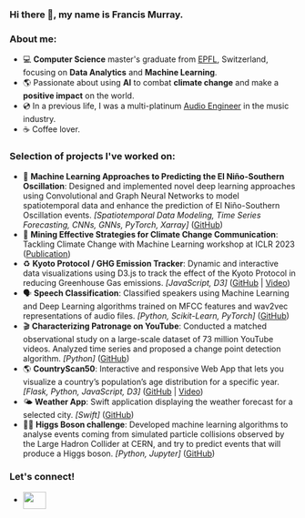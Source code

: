 ### Hi there 👋, my name is Francis Murray.

### About me:

- 💻  **Computer Science** master's graduate from [EPFL](https://www.epfl.ch/en/), Switzerland, focusing on **Data Analytics** and **Machine Learning**.
- 🌎  Passionate about using **AI** to combat **climate change** and make a **positive impact** on the world.
- 💿  In a previous life, I was a multi-platinum [Audio Engineer](https://francismurraymusic.com/) in the music industry.  
- ☕  Coffee lover.

<!-- ### Skills
-  **Programming Languages:** <a href="#" target="_blank">  <img style="vertical-align:middle" src="https://raw.githubusercontent.com/devicons/devicon/1119b9f84c0290e0f0b38982099a2bd027a48bf1/icons/python/python-original.svg" alt="python" width="20" height="20"/> </a>           <a href="#" target="_blank"> <img style="vertical-align:middle" src="https://raw.githubusercontent.com/devicons/devicon/1119b9f84c0290e0f0b38982099a2bd027a48bf1/icons/java/java-original.svg" alt="java" width="20" height="20"/> </a>          <a href="#" target="_blank"> <img style="vertical-align:middle" src="https://raw.githubusercontent.com/devicons/devicon/1119b9f84c0290e0f0b38982099a2bd027a48bf1/icons/scala/scala-original.svg" alt="scala" width="20" height="20"/> </a>          <a href="#" target="_blank"> <img style="vertical-align:middle" src="https://raw.githubusercontent.com/devicons/devicon/1119b9f84c0290e0f0b38982099a2bd027a48bf1/icons/go/go-original.svg" alt="go" width="20" height="20"/> </a>          <a href="#" target="_blank"> <img style="vertical-align:middle" src="https://raw.githubusercontent.com/devicons/devicon/1119b9f84c0290e0f0b38982099a2bd027a48bf1/icons/c/c-original.svg" alt="c" width="20" height="20"/> </a>          <a href="#" target="_blank"> <img style="vertical-align:middle" src="https://raw.githubusercontent.com/devicons/devicon/1119b9f84c0290e0f0b38982099a2bd027a48bf1/icons/swift/swift-original.svg" alt="swift" width="20" height="20"/> </a>          
-  **Data Analytics & Machine Learning:**<a href="#" target="_blank"> <img style="vertical-align:middle" src="https://raw.githubusercontent.com/devicons/devicon/1119b9f84c0290e0f0b38982099a2bd027a48bf1/icons/jupyter/jupyter-original.svg" alt="jupyter" width="20" height="20"/> </a>         <a href="#" target="_blank"> <img style="vertical-align:middle" src="https://raw.githubusercontent.com/devicons/devicon/1119b9f84c0290e0f0b38982099a2bd027a48bf1/icons/numpy/numpy-original.svg" alt="numpy" width="20" height="20"/> </a>         <a href="#" target="_blank"> <img style="vertical-align:middle" src="https://raw.githubusercontent.com/devicons/devicon/1119b9f84c0290e0f0b38982099a2bd027a48bf1/icons/pandas/pandas-original.svg" alt="matplotlib" width="20" height="20"/> </a>         <a href="#" target="_blank"> <img style="vertical-align:middle" src="https://upload.wikimedia.org/wikipedia/commons/thumb/8/84/Matplotlib_icon.svg/180px-Matplotlib_icon.svg.png?20150311090915" alt="seaborn" width="20" height="20"/> </a>          <a href="#" target="_blank"> <img style="vertical-align:middle" src="https://seaborn.pydata.org/_images/logo-mark-lightbg.svg" alt="" width="20" height="20"/> </a>          <a href="#" target="_blank"> <img style="vertical-align:middle" src="https://www.vectorlogo.zone/logos/plot_ly/plot_ly-icon.svg" alt="plotly" width="20" height="20"/> </a>          <a href="#" target="_blank"> <img style="vertical-align:middle" src="https://raw.githubusercontent.com/devicons/devicon/1119b9f84c0290e0f0b38982099a2bd027a48bf1/icons/d3js/d3js-original.svg" alt="d3" width="20" height="20"/> </a>          <a href="#" target="_blank"> <img style="vertical-align:middle" src="https://upload.wikimedia.org/wikipedia/commons/thumb/0/05/Scikit_learn_logo_small.svg/260px-Scikit_learn_logo_small.svg.png?20180808062052" alt="scikit-learn" width="" height="20"/> <a>          <a href="#" target="_blank"> <img style="vertical-align:middle" src="https://raw.githubusercontent.com/devicons/devicon/1119b9f84c0290e0f0b38982099a2bd027a48bf1/icons/pytorch/pytorch-original.svg" alt="PyTorch" width="" height="20"/> </a>          
- **Databases & Big Data:** <a href="#" target="_blank"> <img style="vertical-align:middle" src="https://raw.githubusercontent.com/devicons/devicon/1119b9f84c0290e0f0b38982099a2bd027a48bf1/icons/mysql/mysql-original.svg" alt="MySQL" width="20" height="20"/> </a>          <a href="#" target="_blank"> <img style="vertical-align:middle" src="https://raw.githubusercontent.com/devicons/devicon/1119b9f84c0290e0f0b38982099a2bd027a48bf1/icons/sqlite/sqlite-original.svg" alt="SQLite" width="20" height="20"/> </a>          <a href="#" target="_blank"> <img style="vertical-align:middle" src="https://raw.githubusercontent.com/devicons/devicon/1119b9f84c0290e0f0b38982099a2bd027a48bf1/icons/postgresql/postgresql-original.svg" alt="PostgreSQL" width="20" height="20"/> </a>          <a href="#" target="_blank"> <img style="vertical-align:middle" src="https://raw.githubusercontent.com/devicons/devicon/1119b9f84c0290e0f0b38982099a2bd027a48bf1/icons/oracle/oracle-original.svg" alt="Oracle" width="20" height="20"/> </a>          <a href="#" target="_blank"> <img style="vertical-align:middle" src="https://raw.githubusercontent.com/devicons/devicon/1119b9f84c0290e0f0b38982099a2bd027a48bf1/icons/mongodb/mongodb-original.svg" alt="MongoDB" width="20" height="20"/> </a>          <a href="#" target="_blank"> <img style="vertical-align:middle" src="https://spark.apache.org/images/spark-logo.png" alt="Spark" width="" height="20"/> </a>          
- **Web:** <a href="#" target="_blank"> <img style="vertical-align:middle" src="https://raw.githubusercontent.com/devicons/devicon/1119b9f84c0290e0f0b38982099a2bd027a48bf1/icons/html5/html5-original.svg" alt="HTML" width="20" height="20"/> </a>          <a href="#" target="_blank"> <img style="vertical-align:middle" src="https://raw.githubusercontent.com/devicons/devicon/1119b9f84c0290e0f0b38982099a2bd027a48bf1/icons/css3/css3-original.svg" alt="CSS" width="20" height="20"/> </a>          <a href="#" target="_blank"> <img style="vertical-align:middle" src="https://raw.githubusercontent.com/devicons/devicon/1119b9f84c0290e0f0b38982099a2bd027a48bf1/icons/javascript/javascript-original.svg" alt="JavaScript" width="20" height="20"/> </a>          <a href="#" target="_blank"> <img style="vertical-align:middle" src="https://raw.githubusercontent.com/devicons/devicon/1119b9f84c0290e0f0b38982099a2bd027a48bf1/icons/typescript/typescript-original.svg" alt="TypeScript" width="20" height="20"/> </a>          <a href="#" target="_blank"> <img style="vertical-align:middle" src="https://raw.githubusercontent.com/devicons/devicon/1119b9f84c0290e0f0b38982099a2bd027a48bf1/icons/angularjs/angularjs-original.svg" alt="Angular" width="20" height="20"/> </a>          <a href="#" target="_blank"> <img style="vertical-align:middle" src="https://raw.githubusercontent.com/devicons/devicon/1119b9f84c0290e0f0b38982099a2bd027a48bf1/icons/flask/flask-original.svg" alt="Flask" width="20" height="20"/> </a>          <a href="#" target="_blank"> <img style="vertical-align:middle" src="https://quintagroup.com/cms/python/images/jinja2.png/jinja2.png" alt="Jinja2" width="" height="20"/> </a>          <a href="#" target="_blank"> <img style="vertical-align:middle" src="https://raw.githubusercontent.com/devicons/devicon/1119b9f84c0290e0f0b38982099a2bd027a48bf1/icons/jquery/jquery-original.svg" alt="jQuery" width="20" height="20"/> </a>          <a href="#" target="_blank"> <img style="vertical-align:middle" src="https://raw.githubusercontent.com/devicons/devicon/1119b9f84c0290e0f0b38982099a2bd027a48bf1/icons/bootstrap/bootstrap-original.svg" alt="Bootstrap" width="20" height="20"/> </a>        -->


### Selection of projects I've worked on:
- :ocean: **Machine Learning Approaches to Predicting the El Niño-Southern Oscillation**: Designed and implemented novel deep learning approaches using Convolutional and Graph Neural Networks to model spatiotemporal data and enhance the prediction of El Niño-Southern Oscillation events. _[Spatiotemporal Data Modeling, Time Series Forecasting, CNNs, GNNs, PyTorch, Xarray]_ ([GitHub](https://github.com/francis-murray/ml-enso))
- :mega: **Mining Effective Strategies for Climate Change Communication**: Tackling Climate Change with Machine Learning workshop at ICLR 2023 ([Publication](https://www.climatechange.ai/papers/iclr2023/38))
- ♻️ **Kyoto Protocol / GHG Emission Tracker**: Dynamic and interactive data visualizations using D3.js to track the effect of the Kyoto Protocol in reducing Greenhouse Gas emissions. _[JavaScript, D3]_ ([GitHub](https://github.com/com-480-data-visualization/data-visualization-project-2021-dfl) | [Video](https://youtu.be/vla4OJxy5Pk))
- :speaking_head: **Speech Classification**: Classified speakers using Machine Learning and Deep Learning algorithms trained on MFCC features and wav2vec representations of audio files. _[Python, Scikit-Learn, PyTorch]_ ([GitHub](https://github.com/francis-murray/speaker-classification/blob/main/speaker_classification.ipynb))
- :clapper: **Characterizing Patronage on YouTube**: Conducted a matched observational study on a large-scale dataset of 73 million YouTube videos. Analyzed time series and proposed a change point detection algorithm. _[Python]_ ([GitHub](https://github.com/epfl-dlab/patronage_youtube))
- 🌎 **CountryScan50**: Interactive and responsive Web App that lets you visualize a country’s population’s age distribution for a specific year. _[Flask, Python, JavaScript, D3]_ ([GitHub](https://github.com/francis-murray/CountryScan50) | [Video](https://youtu.be/E5Iul-rX1ps)) 
- 🌤️ **Weather App**: Swift application displaying the weather forecast for a selected city. _[Swift]_ ([GitHub](https://github.com/francis-murray/WeatherApp))
- 👨‍🔬 **Higgs Boson challenge**: Developed machine learning algorithms to analyse events coming from simulated particle collisions observed by the Large Hadron Collider at CERN, and try to predict events that will produce a Higgs boson. _[Python, Jupyter]_ ([GitHub](https://github.com/CS-433/ml-project-1-hofml))
  
### Let's connect!
- <a href="https://www.linkedin.com/in/franciswmurray/" target="blank"><img align="center" src="https://cdn.jsdelivr.net/npm/simple-icons@3.0.1/icons/linkedin.svg" alt="" height="30" width="40" /></a>



<!--
**francis-murray/francis-murray** is a ✨ _special_ ✨ repository because its `README.md` (this file) appears on your GitHub profile.

Here are some ideas to get you started:

- 🔭 I’m currently working on ...
- 🌱 I’m currently learning ...
- 👯 I’m looking to collaborate on ...
- 🤔 I’m looking for help with ...
- 💬 Ask me about ...
- 📫 How to reach me: ...
- 😄 Pronouns: ...
- ⚡ Fun fact: ...
-->
